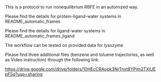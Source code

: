 This is a protocol to run nonequilibrium RBFE in an automized way.

Please find the details for protein-ligand-water systems in README_automatic_frames

Please find the details for ligand-water systems in README_automatic_frames_ligand

The workflow can be tested on provided data for lysozyme

Please find three additional files (benzene and toluene trajectories, as well as Video instruction) through the following link:

https://drive.google.com/drive/folders/10HEcCRAopk3NrTnxt8YPim2TXjUEpF5q?usp=sharing
